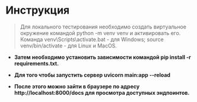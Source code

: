 # Инструкция
>Для локального тестирования необходимо создать виртуальное окружение командой python -m venv venv и активировать его. Команда venv\Scripts\activate.bat - для Windows; source venv/bin/activate - для Linux и MacOS.
- **Затем необходимо установить зависимости командой pip install -r requirements.txt.**
* **Для того чтобы запустить сервер uvicorn main:app --reload**
+ **После этого можно зайти в браузере по адресу http://localhost:8000/docs для просмотра доступных эндпоинтов.**